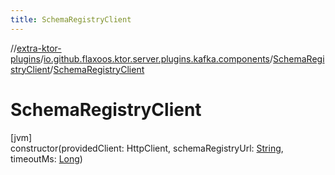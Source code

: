 ```yaml
---
title: SchemaRegistryClient
---
```


//[extra-ktor-plugins](../../../index.md)/[io.github.flaxoos.ktor.server.plugins.kafka.components](../index.md)/[SchemaRegistryClient](index.md)/[SchemaRegistryClient](-schema-registry-client.md)

# SchemaRegistryClient

[jvm]\
constructor(providedClient: HttpClient,
schemaRegistryUrl: [String](https://kotlinlang.org/api/latest/jvm/stdlib/kotlin/-string/index.md),
timeoutMs: [Long](https://kotlinlang.org/api/latest/jvm/stdlib/kotlin/-long/index.md))




